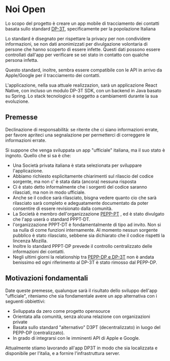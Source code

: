 # Noi Open

Lo scopo del progetto è creare un app mobile di tracciamento dei contatti basata sullo standard [DP-3T](https://github.com/DP-3T), specificamente per la popolazione Italiana

Lo standard è disegnato per rispettare la privacy per non condividere informazioni, se non dati anonimizzati per divulgazione volontaria di persone che hanno scoperto di essere infette. Questi dati possono essere controllati dall'app per verificare se sei stato in contatto con qualche persona infetta.

Questo standard, inoltre, sembra essere compatibile con le API in arrivo da Apple/Google per il tracciamento dei contatti.

L'applicazione, nella sua attuale realizzazion, sarà un applicazione React Native, con incluso un modulo DP-3T SDK, con un backend in Java basato su Spring. Lo stack tecnologico è soggetto a cambiamenti durante la sua evoluzione.

## Premesse

Declinazione di responsabilità: se ritente che ci siano informazioni errate, per favore apriteci una segnalazione per permetterci di correggere le informazioni errate.

Si suppone che venga sviluppata un app "ufficiale" italiana, ma il suo stato è ingnoto. Quello che si sa è che:
- Una Società privata italiana è stata selezionata per sviluppare l'applicazione.
- Abbiamo richiesto esplicitamente chiarimenti sul rilascio del codice sorgente, ma non c' è stata data (ancora) nessuna risposta 
- Ci è stato detto informalmente che i sorgenti del codice saranno rilasciati, ma non in modo ufficiale.
- Anche se il codice sarà rilasciato, bisgna vedere quanto cio che sarà  rilasciato sarà  completo e adeguatamente documentato da poter consentire di essere revisionato dalla comunità.
- La Società è membro dell'organizzazione [PEPP-PT](https://github.com/pepp-pt/pepp-pt-documentation) , ed è stato divulgato che l'app userà o standard PPPT-DT.
- l'organizzazione PPPT-DT è fondamentalmente di tipo ad invito. Non si sa nulla di come funzioni internamente. Al momento nessun sorgente pubblico è stato rilasciato, sebbene sia dichiarato che il codice rispetti la lincenza Mozilla.
- Inoltre lo standard PPPT-DP prevede il controllo centralizzato delle informazioni dei contatti.
- Negli ultimi giorni la relationship tra [PEPP-DP e DP-3T](https://twitter.com/mikarv/status/1250850682904760320?s=20) non è andata benissimo ed ogni riferimento al DP-3T è stato rimosso dal PEPP-DP.

## Motivazioni fondamentali

Date queste premesse, qualunque sarà il risultato dello sviluppo dell'app "ufficiale", riteniamo che sia fondamentale avere un app alternativa con i seguenti obbiettivi:

- Sviluppata da zero come progetto opensource 
- Orientata alla comunità, senza alcuna relazione con organizazioni private
- Basata sullo standard "alternativo" D3PT (decentralizzato) in luogo del PEPP-DP (centralizzato).
- In grado di integrarsi con le imminenti API di Apple e Google.

Attualmente stiamo lavorando all'app DP3T in modo che sia localizzata e disponibile per l'italia, e a fornire l'infrastruttura server.

